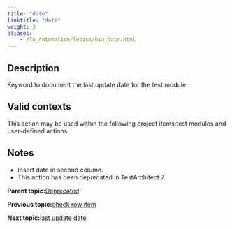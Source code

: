 ```yaml
--- 
title: "date"
linktitle: "date"
weight: 3
aliases: 
    - /TA_Automation/Topics/bia_date.html
---
```


## Description

Keyword to document the last update date for the test module.

## Valid contexts

This action may be used within the following project items:test modules and user-defined actions.

## Notes

-   Insert date in second column.
-   This action has been deprecated in TestArchitect 7.

**Parent topic:**[Deprecated](/TA_Automation/Topics/bia_Deprecated.html)

**Previous topic:**[check row item](/TA_Automation/Topics/bia_check_row_item.html)

**Next topic:**[last update date](/TA_Automation/Topics/bia_last_update_date.html)

